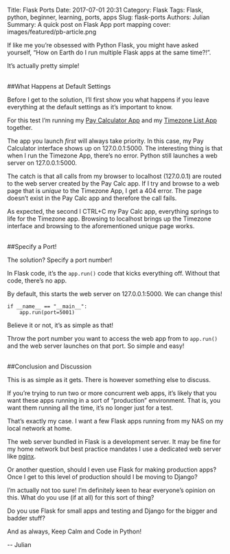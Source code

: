 Title: Flask Ports
Date: 2017-07-01 20:31
Category: Flask
Tags: Flask, python, beginner, learning, ports, apps
Slug: flask-ports
Authors: Julian
Summary: A quick post on Flask App port mapping
cover: images/featured/pb-article.png

If like me you’re obsessed with Python Flask, you might have asked yourself, “How on Earth do I run multiple Flask apps at the same time?!”.

It’s actually pretty simple!

<br>
##What Happens at Default Settings

Before I get to the solution, I’ll first show you what happens if you leave everything at the default settings as it’s important to know.

For this test I’m running my [Pay Calculator App](https://github.com/pybites/100DaysOfCode/tree/master/060) and my [Timezone List App](https://github.com/pybites/100DaysOfCode/tree/master/083) together.

The app you launch *first* will always take priority. In this case, my Pay Calculator interface shows up on 127.0.0.1:5000. The interesting thing is that when I run the Timezone App, there’s no error. Python still launches a web server on 127.0.0.1:5000.

The catch is that all calls from my browser to localhost (127.0.0.1) are routed to the web server created by the Pay Calc app. If I try and browse to a web page that is *unique* to the Timezone App, I get a 404 error. The page doesn’t exist in the Pay Calc app and therefore the call fails.

As expected, the second I CTRL+C my Pay Calc app, everything springs to life for the Timezone app. Browsing to localhost brings up the Timezone interface and browsing to the aforementioned unique page works.


<br>
##Specify a Port!

The solution? Specify a port number!

In Flask code, it’s the `app.run()` code that kicks everything off. Without that code, there’s no app.

By default, this starts the web server on 127.0.0.1:5000. We can change this!

~~~~
if __name__ == "__main__":
    app.run(port=5001)
~~~~

Believe it or not, it’s as simple as that!

Throw the port number you want to access the web app from to `app.run()` and the web server launches on that port. So simple and easy!


<br>
##Conclusion and Discussion

This is as simple as it gets. There is however something else to discuss.

If you’re trying to run two or more concurrent web apps, it’s likely that you want these apps running in a sort of “production” environment. That is, you want them running all the time, it’s no longer just for a test.

That’s exactly my case. I want a few Flask apps running from my NAS on my local network at home.

The web server bundled in Flask is a development server. It may be fine for my home network but best practice mandates I use a dedicated web server like [nginx](http://nginx.org/en/).

Or another question, should I even use Flask for making production apps? Once I get to this level of production should I be moving to Django?

I’m actually not too sure! I’m definitely keen to hear everyone’s opinion on this. What do you use (if at all) for this sort of thing?

Do you use Flask for small apps and testing and Django for the bigger and badder stuff?

And as always, Keep Calm and Code in Python!

-- Julian
